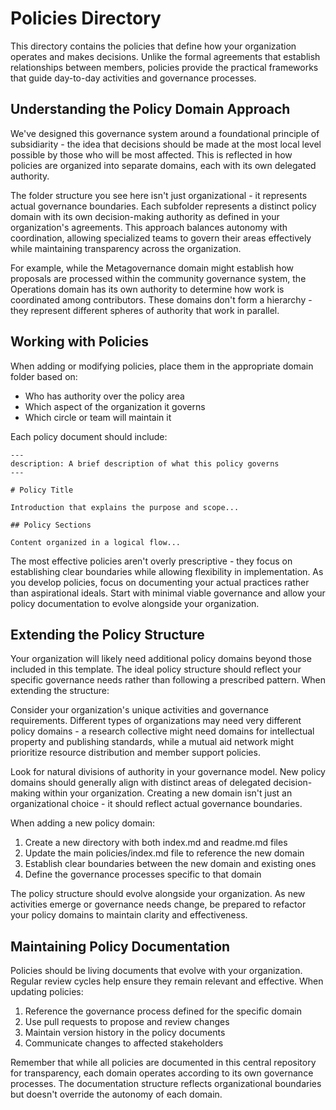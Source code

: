 # Policies Directory

This directory contains the policies that define how your organization operates and makes decisions. Unlike the formal agreements that establish relationships between members, policies provide the practical frameworks that guide day-to-day activities and governance processes.

## Understanding the Policy Domain Approach

We've designed this governance system around a foundational principle of subsidiarity - the idea that decisions should be made at the most local level possible by those who will be most affected. This is reflected in how policies are organized into separate domains, each with its own delegated authority.

The folder structure you see here isn't just organizational - it represents actual governance boundaries. Each subfolder represents a distinct policy domain with its own decision-making authority as defined in your organization's agreements. This approach balances autonomy with coordination, allowing specialized teams to govern their areas effectively while maintaining transparency across the organization.

For example, while the Metagovernance domain might establish how proposals are processed within the community governance system, the Operations domain has its own authority to determine how work is coordinated among contributors. These domains don't form a hierarchy - they represent different spheres of authority that work in parallel.

## Working with Policies

When adding or modifying policies, place them in the appropriate domain folder based on:

- Who has authority over the policy area
- Which aspect of the organization it governs
- Which circle or team will maintain it

Each policy document should include:

```
---
description: A brief description of what this policy governs
---

# Policy Title

Introduction that explains the purpose and scope...

## Policy Sections

Content organized in a logical flow...
```

The most effective policies aren't overly prescriptive - they focus on establishing clear boundaries while allowing flexibility in implementation. As you develop policies, focus on documenting your actual practices rather than aspirational ideals. Start with minimal viable governance and allow your policy documentation to evolve alongside your organization.

## Extending the Policy Structure

Your organization will likely need additional policy domains beyond those included in this template. The ideal policy structure should reflect your specific governance needs rather than following a prescribed pattern. When extending the structure:

Consider your organization's unique activities and governance requirements. Different types of organizations may need very different policy domains - a research collective might need domains for intellectual property and publishing standards, while a mutual aid network might prioritize resource distribution and member support policies.

Look for natural divisions of authority in your governance model. New policy domains should generally align with distinct areas of delegated decision-making within your organization. Creating a new domain isn't just an organizational choice - it should reflect actual governance boundaries.

When adding a new policy domain:

1. Create a new directory with both index.md and readme.md files
2. Update the main policies/index.md file to reference the new domain
3. Establish clear boundaries between the new domain and existing ones
4. Define the governance processes specific to that domain

The policy structure should evolve alongside your organization. As new activities emerge or governance needs change, be prepared to refactor your policy domains to maintain clarity and effectiveness.

## Maintaining Policy Documentation

Policies should be living documents that evolve with your organization. Regular review cycles help ensure they remain relevant and effective. When updating policies:

1. Reference the governance process defined for the specific domain
2. Use pull requests to propose and review changes
3. Maintain version history in the policy documents
4. Communicate changes to affected stakeholders

Remember that while all policies are documented in this central repository for transparency, each domain operates according to its own governance processes. The documentation structure reflects organizational boundaries but doesn't override the autonomy of each domain.